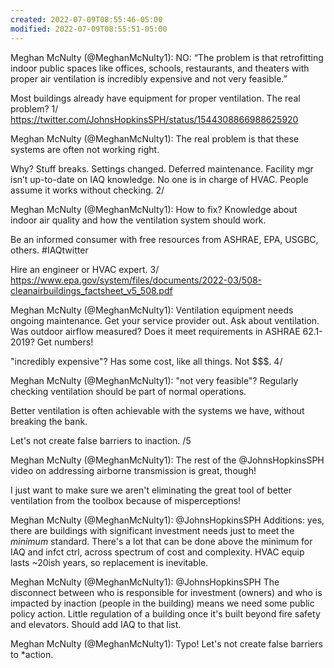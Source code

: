 ```yaml
---
created: 2022-07-09T08:55:46-05:00
modified: 2022-07-09T08:55:51-05:00
---
```


Meghan McNulty (@MeghanMcNulty1): NO: “The problem is that retrofitting indoor public spaces like offices, schools, restaurants, and theaters with proper air ventilation is incredibly expensive and not very feasible.”

Most buildings already have equipment for proper ventilation. The real problem? 1/ https://twitter.com/JohnsHopkinsSPH/status/1544308866988625920

Meghan McNulty (@MeghanMcNulty1): The real problem is that these systems are often not working right. 

Why? Stuff breaks. Settings changed. Deferred maintenance. Facility mgr isn’t up-to-date on IAQ knowledge. No one is in charge of HVAC. People assume it works without checking.
2/

Meghan McNulty (@MeghanMcNulty1): How to fix? 
Knowledge about indoor air quality and how the ventilation system should work. 

Be an informed consumer with free resources from ASHRAE, EPA, USGBC, others. #IAQtwitter

Hire an engineer or HVAC expert. 
3/
https://www.epa.gov/system/files/documents/2022-03/508-cleanairbuildings_factsheet_v5_508.pdf

Meghan McNulty (@MeghanMcNulty1): Ventilation equipment needs ongoing maintenance. Get your service provider out. Ask about ventilation. Was outdoor airflow measured? Does it meet requirements in ASHRAE 62.1-2019? Get numbers! 

"incredibly expensive"? Has some cost, like all things. Not $$$. 
4/

Meghan McNulty (@MeghanMcNulty1): "not very feasible"? Regularly checking ventilation should be part of normal operations. 

Better ventilation is often achievable with the systems we have, without breaking the bank.

Let's not create false barriers to inaction. 
/5

Meghan McNulty (@MeghanMcNulty1): The rest of the @JohnsHopkinsSPH video on addressing airborne transmission is great, though! 

I just want to make sure we aren't eliminating the great tool of better ventilation from the toolbox because of misperceptions!

Meghan McNulty (@MeghanMcNulty1): @JohnsHopkinsSPH Additions: yes, there are buildings with significant investment needs just to meet the *minimum* standard. There's a lot that can be done above the minimum for IAQ and infct ctrl, across spectrum of cost and complexity. HVAC equip lasts ~20ish years, so replacement is inevitable.

Meghan McNulty (@MeghanMcNulty1): @JohnsHopkinsSPH The disconnect between who is responsible for investment (owners) and who is impacted by inaction (people in the building) means we need some public policy action. Little regulation of a building once it's built beyond fire safety and elevators. Should add IAQ to that list.

Meghan McNulty (@MeghanMcNulty1): Typo! Let's not create false barriers to *action.
